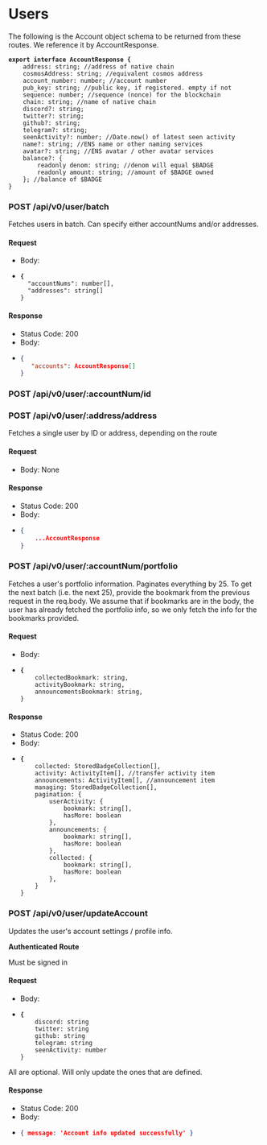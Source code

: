 # Users

The following is the Account object schema to be returned from these routes. We reference it by AccountResponse.

<pre class="language-typescript"><code class="lang-typescript"><strong>export interface AccountResponse {
</strong>    address: string; //address of native chain
    cosmosAddress: string; //equivalent cosmos address
    account_number: number; //account number
    pub_key: string; //public key, if registered. empty if not
    sequence: number; //sequence (nonce) for the blockchain
    chain: string; //name of native chain
    discord?: string;
    twitter?: string;
    github?: string;
    telegram?: string;
    seenActivity?: number; //Date.now() of latest seen activity
    name?: string; //ENS name or other naming services
    avatar?: string; //ENS avatar / other avatar services
    balance?: {
        readonly denom: string; //denom will equal $BADGE
        readonly amount: string; //amount of $BADGE owned
    }; //balance of $BADGE
}
</code></pre>

###

### POST /api/v0/user/batch

Fetches users in batch. Can specify either accountNums and/or addresses.

#### Request

* Body:
* <pre class="language-json"><code class="lang-json"><strong>{
  </strong>  "accountNums": number[],
    "addresses": string[]
  }
  </code></pre>

#### Response

* Status Code: 200
* Body:
* ```json
  {
     "accounts": AccountResponse[]
  }
  ```

### POST /api/v0/user/:accountNum/id

### POST /api/v0/user/:address/address

Fetches a single user by ID or address, depending on the route

#### Request

* Body: None

#### Response

* Status Code: 200
* Body:
* ```json
  {
      ...AccountResponse
  }
  ```

### POST /api/v0/user/:accountNum/portfolio

Fetches a user's portfolio information. Paginates everything by 25. To get the next batch (i.e. the next 25), provide the bookmark from the previous request in the req.body. We assume that if bookmarks are in the body, the user has already fetched the portfolio info, so we only fetch the info for the bookmarks provided.

#### Request

* Body:&#x20;
* <pre><code><strong>{
  </strong>    collectedBookmark: string,
      activityBookmark: string,
      announcementsBookmark: string,
  }
  </code></pre>

#### Response

* Status Code: 200
* Body:
* <pre class="language-json"><code class="lang-json"><strong>{
  </strong>    collected: StoredBadgeCollection[],
      activity: ActivityItem[], //transfer activity item
      announcements: ActivityItem[], //announcement item
      managing: StoredBadgeCollection[],
      pagination: {
          userActivity: {
              bookmark: string[],
              hasMore: boolean
          },
          announcements: {
              bookmark: string[],
              hasMore: boolean
          },
          collected: {
              bookmark: string[],
              hasMore: boolean
          },
      }
  }
  </code></pre>

### POST /api/v0/user/updateAccount

Updates the user's account settings / profile info.

**Authenticated Route**

Must be signed in

#### Request

* Body:&#x20;
* <pre><code><strong>{
  </strong>    discord: string
      twitter: string
      github: string
      telegram: string
      seenActivity: number
  }
  </code></pre>

All are optional. Will only update the ones that are defined.

#### Response

* Status Code: 200
* Body:
* ```json
  { message: 'Account info updated successfully' }
  ```
